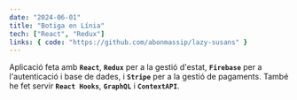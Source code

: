 ```yaml
---
date: "2024-06-01"
title: "Botiga en Línia"
tech: ["React", "Redux"]
links: { code: "https://github.com/abonmassip/lazy-susans" }
---
```


Aplicació feta amb **`React`**, **`Redux`** per a la gestió d'estat, **`Firebase`** per a l'autenticació i base de dades, i **`Stripe`** per a la gestió de pagaments. També he fet servir **`React Hooks`**, **`GraphQL`** i **`ContextAPI`**.
